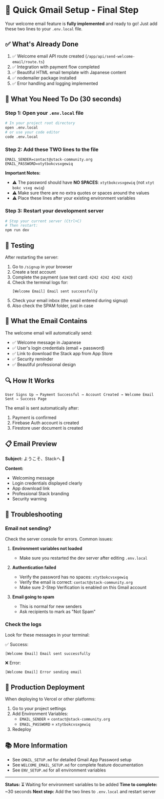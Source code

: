 # 🚀 Quick Gmail Setup - Final Step

Your welcome email feature is **fully implemented** and ready to go! Just add these two lines to your `.env.local` file.

## ✅ What's Already Done

1. ✅ Welcome email API route created (`/app/api/send-welcome-email/route.ts`)
2. ✅ Integration with payment flow completed
3. ✅ Beautiful HTML email template with Japanese content
4. ✅ nodemailer package installed
5. ✅ Error handling and logging implemented

## 📝 What You Need To Do (30 seconds)

### Step 1: Open your `.env.local` file

```bash
# In your project root directory
open .env.local
# or use your code editor
code .env.local
```

### Step 2: Add these TWO lines to the file

```env
EMAIL_SENDER=contact@stack-community.org
EMAIL_PASSWORD=xtytbokcvsxgewiq
```

**Important Notes:**
- ⚠️ The password should have **NO SPACES**: `xtytbokcvsxgewiq` (not `xtyt bokc vsxg ewiq`)
- ⚠️ Make sure there are no extra quotes or spaces around the values
- ⚠️ Place these lines after your existing environment variables

### Step 3: Restart your development server

```bash
# Stop your current server (Ctrl+C)
# Then restart:
npm run dev
```

## 🧪 Testing

After restarting the server:

1. Go to `/signup` in your browser
2. Create a test account
3. Complete the payment (use test card: `4242 4242 4242 4242`)
4. Check the terminal logs for:
   ```
   [Welcome Email] Email sent successfully
   ```
5. Check your email inbox (the email entered during signup)
6. Also check the SPAM folder, just in case

## 📧 What the Email Contains

The welcome email will automatically send:
- ✅ Welcome message in Japanese
- ✅ User's login credentials (email + password)
- ✅ Link to download the Stack app from App Store
- ✅ Security reminder
- ✅ Beautiful professional design

## 🔍 How It Works

```
User Signs Up → Payment Successful → Account Created → Welcome Email Sent → Success Page
```

The email is sent automatically after:
1. Payment is confirmed
2. Firebase Auth account is created
3. Firestore user document is created

## 📋 Email Preview

**Subject:** ようこそ、Stackへ 🎉

**Content:**
- Welcoming message
- Login credentials displayed clearly
- App download link
- Professional Stack branding
- Security warning

## 🐛 Troubleshooting

### Email not sending?

Check the server console for errors. Common issues:

1. **Environment variables not loaded**
   - Make sure you restarted the dev server after editing `.env.local`
   
2. **Authentication failed**
   - Verify the password has no spaces: `xtytbokcvsxgewiq`
   - Verify the email is correct: `contact@stack-community.org`
   - Make sure 2-Step Verification is enabled on this Gmail account

3. **Email going to spam**
   - This is normal for new senders
   - Ask recipients to mark as "Not Spam"

### Check the logs

Look for these messages in your terminal:

✅ Success:
```
[Welcome Email] Email sent successfully
```

❌ Error:
```
[Welcome Email] Error sending email
```

## 🎯 Production Deployment

When deploying to Vercel or other platforms:

1. Go to your project settings
2. Add Environment Variables:
   - `EMAIL_SENDER` = `contact@stack-community.org`
   - `EMAIL_PASSWORD` = `xtytbokcvsxgewiq`
3. Redeploy

## 📚 More Information

- See `GMAIL_SETUP.md` for detailed Gmail App Password setup
- See `WELCOME_EMAIL_SETUP.md` for complete feature documentation
- See `ENV_SETUP.md` for all environment variables

---

**Status:** ⏳ Waiting for environment variables to be added
**Time to complete:** ~30 seconds
**Next step:** Add the two lines to `.env.local` and restart server

